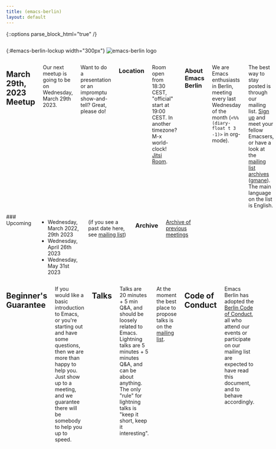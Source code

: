 ```yaml
---
title: (emacs-berlin)
layout: default
---
```

{::options parse_block_html="true" /}

<section id="above-fold"><div class="row"><div class="large-12 columns intro-info">

{:#emacs-berlin-lockup width="300px"}
![emacs-berlin logo](img/emacs-berlin.png)

</div></div></section>

<section id="below-fold"><div class="row"><div class="medium-8 columns">

# March 29th, 2023 Meetup

Our next meetup is going to be on Wednesday, March 29th 2023.

Want to do a presentation or an impromptu show-and-tell? Great, please
do!

### Location

Room open from 18:30 CEST, "official" start at 19:00 CEST. In another
timezone? M-x world-clock!
[Jitsi Room](https://jitsi.emacs-berlin.org/march-2023).

### About Emacs Berlin

We are Emacs enthusiasts in Berlin, meeting every last Wednesday of
the month (`<%%(diary-float t 3 -1)>` in org-mode).

The best way to stay posted is through our mailing list. [Sign up][ml]
and meet your fellow Emacsers, or have a look at the [mailing list
archives][mla] ([gmane][mlag]). The main language on the list is
English.

Feel free to send an email introducing yourself after subscribing!

We're on mastodon: [@emacs@toot.berlin](https://toot.berlin/@emacs)

You can also chat with us on IRC:
[#emacs-berlin](irc://chat.libera.chat/emacs-berlin) (on Libera.Chat)

Or on Twitter:
[@emacsberlin](https://twitter.com/emacsberlin)

Videos on PeerTube [Diode Zone](https://diode.zone/c/emacs_berlin_talks/videos) and
on [YouTube](https://www.youtube.com/channel/UC1O8700SW-wuC4fvDEoGzOw)
<span class='text-cursor'>&nbsp;</span>

Non-public contact via email: [organizers email][contact]

</div>
<div class="medium-4 columns">
### Upcoming

* Wednesday, March 2022, 29th 2023
* Wednesday, April 26th 2023
* Wednesday, May 31st 2023

<!--
* Wednesday, June 28th 2023
* Wednesday, July 26th 2023
* Wednesday, August 30th 2023
* Wednesday, September 27th 2023
* Wednesday, October 25th 2023
* Wednesday, November 29th 2023
* Wednesday, December 27th 2023
-->

(if you see a past date here, see [mailing list][mla])

### Archive

[Archive of previous meetings](/archive.html)

</div></div></section>

<section id="end-fold"><div class="row"><div class="large-12 columns">

## Beginner's Guarantee

If you would like a basic introduction to Emacs, or you're starting
out and have some questions, then we are more than happy to help
you. Just show up to a meeting, and we guarantee there will be
somebody to help you up to speed.

## Talks

Talks are 20 minutes + 5 min Q&A, and should be loosely related to Emacs.
Lightning talks are 5 minutes + 5 minutes Q&A, and can be about anything. The
only "rule" for lightning talks is "keep it short, keep it interesting".

At the moment the best place to propose talks is on the [mailing list][ml].

<!-- ## Format -->

<!-- We try to keep the structure pretty loose, we are not the typical -->
<!-- "three half hour talks" type of user group. There are often small -->
<!-- impromptu presentations or demos. For the rest people just hack -->
<!-- together on whatever they find interesting, help each other to make -->
<!-- their Emacs setups even more awesome, or chat about whatever they've -->
<!-- been up to, Emacs related, or not. -->

<!-- [GitHub Issues][ghi] and the [mailing list][ml] can be used to propose -->
<!-- topics. -->

## Code of Conduct

Emacs Berlin has adopted the
[Berlin Code of Conduct](https://berlincodeofconduct.org/), all who attend our
events or participate on our mailing list are expected to have read this
document, and to behave accordingly.

<!-- ## Members -->

<!-- People that show up to our meetings regularly or on occasion. Links go -->
<!-- to their emacs config. -->

<!-- * [plexus](https://github.com/plexus/.emacs.d) -->
<!-- * [pxlpnk](https://github.com/pxlpnk/emacs.d) -->
<!-- * [febeling](https://github.com/febeling/emacsd) -->
<!-- * [Jano](https://github.com/janogonzalez/.emacs.d) -->
<!-- * [Stefan](https://www.skamphausen.de/cgi-bin/ska/My_Configuration_of_Emacsen) -->
<!-- * [Diez](https://bitbucket.org/deets/emacs-git) -->
<!-- * [Jack](https://github.com/jackrusher/dotemacs) -->
<!-- * [til](https://tils.net/init.el.txt) -->
<!-- * [Peter](https://github.com/ptrv/emacs.d) -->
<!-- * [Andreas](https://github.com/andreas-roehler/werkstatt) -->

</div></div></section>

[ml]: https://mailb.org/mailman/listinfo/emacs-berlin "Mailing List"
[mla]: https://mailb.org/pipermail/emacs-berlin/ "Mailing List Archive"
[mlag]: news://news.gmane.io/gmane.org.user-groups.emacs.berlin
[contact]: mailto:emacs-berlin-owner@emacs-berlin.org "Send an email to organizers"
[ghi]: https://github.com/emacs-berlin/emacs-berlin.org/issues "emacs-berlin GitHub Issues"
